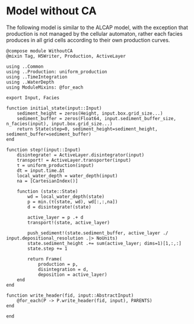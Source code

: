# Model without CA

The following model is similar to the ALCAP model, with the exception that production is not managed by the cellular automaton, rather each facies produces in all grid cells according to their own production curves.

``` {.julia file=src/Models/WithoutCA.jl}
@compose module WithoutCA
@mixin Tag, H5Writer, Production, ActiveLayer

using ..Common
using ..Production: uniform_production
using ..TimeIntegration
using ..WaterDepth
using ModuleMixins: @for_each

export Input, Facies

function initial_state(input::Input)
    sediment_height = zeros(Height, input.box.grid_size...)
    sediment_buffer = zeros(Float64, input.sediment_buffer_size, n_facies(input), input.box.grid_size...)
    return State(step=0, sediment_height=sediment_height, sediment_buffer=sediment_buffer)
end

function step!(input::Input)
    disintegrate! = ActiveLayer.disintegrator(input)
    transport! = ActiveLayer.transporter(input)
    τ = uniform_production(input)
    dt = input.time.Δt
    local_water_depth = water_depth(input)
    na = [CartesianIndex()]

    function (state::State)
        wd = local_water_depth(state)
        p = min.(τ(state, wd), wd[:,:,na])
        d = disintegrate!(state)

        active_layer = p .+ d
        transport!(state, active_layer)

        push_sediment!(state.sediment_buffer, active_layer ./ input.depositional_resolution .|> NoUnits)
        state.sediment_height .+= sum(active_layer; dims=1)[1,:,:]
        state.step += 1

        return Frame(
            production = p,
            disintegration = d,
            deposition = active_layer)
    end
end

function write_header(fid, input::AbstractInput)
    @for_each(P -> P.write_header(fid, input), PARENTS)
end

end
```
